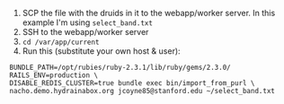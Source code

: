 1. SCP the file with the druids in it to the webapp/worker server. In this example I'm using `select_band.txt`
1. SSH to the webapp/worker server
1. `cd /var/app/current`
1. Run this (substitute your own host & user):
```
BUNDLE_PATH=/opt/rubies/ruby-2.3.1/lib/ruby/gems/2.3.0/ RAILS_ENV=production \
DISABLE_REDIS_CLUSTER=true bundle exec bin/import_from_purl \
nacho.demo.hydrainabox.org jcoyne85@stanford.edu ~/select_band.txt
```